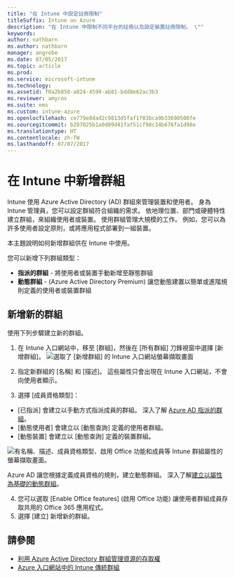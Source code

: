 ```yaml
---
title: "在 Intune 中設定註冊限制"
titleSuffix: Intune on Azure
description: "在 Intune 中限制不同平台的註冊以及設定裝置註冊限制。 \""
keywords: 
author: nathbarn
ms.author: nathbarn
manager: angrobe
ms.date: 07/05/2017
ms.topic: article
ms.prod: 
ms.service: microsoft-intune
ms.technology: 
ms.assetid: f0a2b858-a824-4598-ab81-bdd8e62ac3b3
ms.reviewer: amyros
ms.suite: ems
ms.custom: intune-azure
ms.openlocfilehash: ce779e8dad2c9813d5faf1f03bca9b33690508fe
ms.sourcegitcommit: b287025b1a0d09d41faf51cf98c34b676fa1d98e
ms.translationtype: HT
ms.contentlocale: zh-TW
ms.lasthandoff: 07/07/2017
---
```

# <a name="add-groups-in-intune"></a>在 Intune 中新增群組
Intune 使用 Azure Active Directory (AD) 群組來管理裝置和使用者。 身為 Intune 管理員，您可以設定群組符合組織的需求。 依地理位置、部門或硬體特性建立群組，來組織使用者或裝置。 使用群組管理大規模的工作。 例如，您可以為許多使用者設定原則，或將應用程式部署到一組裝置。

本主題說明如何新增群組供在 Intune 中使用。

您可以新增下列群組類型：
- **指派的群組** - 將使用者或裝置手動新增至靜態群組
- **動態群組** - (Azure Active Directory Premium) 讓您動態建置以簡單或進階規則定義的使用者或裝置群組

## <a name="add-a-new-group"></a>新增新的群組

使用下列步驟建立新的群組。
1. 在 Intune 入口網站中，移至 [群組]，然後在 [所有群組] 刀鋒視窗中選擇 [新增群組]。
  ![選取了 [新增群組] 的 Intune 入口網站螢幕擷取畫面](./media/groups-add-new.png)
2. 指定新群組的 [名稱] 和 [描述]。 這些屬性只會出現在 Intune 入口網站，不會向使用者顯示。

3. 選擇 [成員資格類型]：
  - [已指派] 會建立以手動方式指派成員的群組。 深入了解 [Azure AD 指派的群組](https://docs.microsoft.com/azure/active-directory/active-directory-groups-create-azure-portal)。
  - [動態使用者] 會建立以 [動態查詢] 定義的使用者群組。
  - [動態裝置] 會建立以 [動態查詢] 定義的裝置群組。

  ![有名稱、描述、成員資格類型、啟用 Office 功能和成員等 Intune 群組屬性的螢幕擷取畫面。](./media/groups-add-properties.png)

  Azure AD 讓您根據定義成員資格的規則，建立動態群組。 深入了解[建立以屬性為基礎的動態群組](https://docs.microsoft.com/azure/active-directory/active-directory-groups-dynamic-membership-azure-portal)。

4. 您可以選取 [Enable Office features] (啟用 Office 功能) 讓使用者群組成員存取共用的 Office 365 應用程式。
5. 選擇 [建立] 新增新的群組。

## <a name="see-also"></a>請參閱
- [利用 Azure Active Directory 群組管理資源的存取權](https://docs.microsoft.com/azure/active-directory/active-directory-manage-groups)
- [Azure 入口網站中的 Intune 傳統群組](groups-get-started.md)
